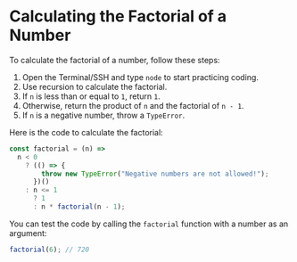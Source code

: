 # Calculating the Factorial of a Number

To calculate the factorial of a number, follow these steps:

1. Open the Terminal/SSH and type `node` to start practicing coding.
2. Use recursion to calculate the factorial.
3. If `n` is less than or equal to `1`, return `1`.
4. Otherwise, return the product of `n` and the factorial of `n - 1`.
5. If `n` is a negative number, throw a `TypeError`.

Here is the code to calculate the factorial:

```js
const factorial = (n) =>
  n < 0
    ? (() => {
        throw new TypeError("Negative numbers are not allowed!");
      })()
    : n <= 1
      ? 1
      : n * factorial(n - 1);
```

You can test the code by calling the `factorial` function with a number as an argument:

```js
factorial(6); // 720
```
